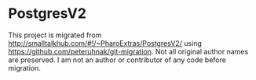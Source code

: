 # PostgresV2
This project is migrated from http://smalltalkhub.com/#!/~PharoExtras/PostgresV2/ using https://github.com/peteruhnak/git-migration. Not all original author names are preserved. I am not an author or contributor of any code before migration.
